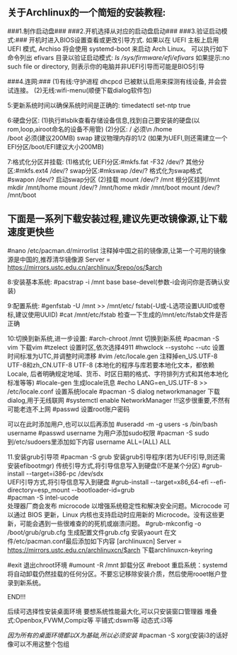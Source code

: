关于Archlinux的一个简短的安装教程:
-------------------------------------

###1.制作启动盘###
###2.开机选择从对应的启动盘启动###
###3.验证启动模式:###
开机时进入BIOS设置查看或更改引导方式.
如果以在 UEFI 主板上启用 UEFI 模式, 
Archiso 将会使用 systemd-boot 来启动 Arch Linux。
可以执行如下命令列出 efivars 目录以验证启动模式: 
	*ls /sys/firmware/efi/efivars*
如果提示:no such file or directory,
则表示你的电脑并非UEFI引导而可能是BIOS引导

###4.连网:###
(1)有线:守护进程 dhcpcd 已被默认启用来探测有线设备, 并会尝试连接。
(2)无线:wifi-menu(顺便下载dialog软件包)

5:更新系统时间以确保系统时间是正确的:
	timedatectl set-ntp true

6:硬盘分区:
(1)执行#lsblk查看存储设备信息,找到自己要安装的硬盘(以rom,loop,airoot命名的设备不用管)
(2)分区:
/	必须\n
/home	
/boot	必须(建议200MB)
swap	建议物理内存的1/2
(如果为UEFI,则还需建立一个EFI分区/boot/EFI建议大小200MB)

7:格式化分区并挂载:
(1)格式化
UEFI分区:#mkfs.fat -F32 /dev/?
其他分区:#mkfs.ext4 /dev/?
swap分区:#mkswap /dev/?	格式化为swap格式
	#swapon /dev/?	启动swap分区
(2)挂载
mount /dev/? /mnt   根分区挂到/mnt
mkdir /mnt/home
mount /dev/? /mnt/home
mkdir /mnt/boot
mount /dev/? /mnt/boot


下面是一系列下载安装过程,建议先更改镜像源,让下载速度更快些
-------------------------------------------------------
#nano /etc/pacman.d/mirrorlist
注释掉中国之前的镜像源,让第一个可用的镜像源是中国的,推荐清华镜像源
Server = https://mirrors.ustc.edu.cn/archlinux/$repo/os/$arch

8:安装基本系统:
#pacstrap -i /mnt base base-devel(参数-i会询问你是否确认安装)

9:配置系统:
#genfstab -U /mnt >> /mnt/etc/
fstab(-U或-L选项设置UUID或卷标,建议使用UUID)
#cat /mnt/etc/fstab		检查一下生成的/mnt/etc/fstab文件是否正确

10:切换到新系统,进一步设置:
#arch-chroot /mnt		切换到新系统
#pacman -S vim		下载vim
#tzelect			设置时区,依次选择4911
#hwclock --systohc --utc 	设置时间标准为UTC,并调整时间漂移
#vim /etc/locale.gen	注释掉en_US.UTF-8 UTF-8和zh_CN.UTF-8 UTF-8
(本地化的程序与库若要本地化文本，都依赖 Locale, 后者明确规定地域、货币、时区日期的格式、字符排列方式和其他本地化标准等等)
#locale-gen		生成locale讯息
#echo LANG=en_US.UTF-8 >> /etc/locale.conf	设置系统locale
#pacman -S dialog	networkmanager	下载dialog,用于无线联网
#systemctl enable NetworkManager   !!!这步很重要,不然有可能老连不上网
#passwd			设置root账户密码

可以在此时添加用户,也可以以后再添加
#useradd -m -g users -s /bin/bash username
#passwd username
为用户添加sudo权限
#pacman -S sudo 
到/etc/sudoers里添加如下内容
username ALL=(ALL) ALL

11.安装grub引导项
#pacman -S grub 		安装grub引导程序(若为UEFI引导,则还需安装efibootmgr)
传统引导方式,将引导信息写入到硬盘(!不是某个分区)
#grub-install --target=i386-pc /dev/sdx		
UEFI引导方式,将引导信息写入到硬盘
#grub-install --target=x86_64-efi --efi-directory=esp_mount --bootloader-id=grub     
#pacman -S intel-ucode	
处理器厂商会发布 microcode 以增强系统稳定性和解决安全问题。Microcode 可以通过 BIOS 更新，Linux 内核也支持启动时应用新的 Microcode。没有这些更新，可能会遇到一些很难查的的死机或崩溃问题。
#grub-mkconfig -o /boot/grub/grub.cfg	生成配置文件grub.cfg
安装yaourt
在文件/etc/pacman.conf最后添加如下内容
[archlinuxcn]
Server = https://mirrors.ustc.edu.cn/archlinuxcn/$arch
下载archlinuxcn-keyring

#exit			退出chroot环境
#umount -R /mnt		卸载分区
#reboot 		重启系统：systemd 将自动卸载仍然挂载的任何分区。不要忘记移除安装介质，然后使用rooet帐户登录到新系统。

END!!! 

后续可选择性安装桌面环境
要想系统性能最大化,可以只安装窗口管理器
堆叠式:Openbox,FVWM,Compiz等
平铺式:dswm等
动态式:i3等

*因为所有的桌面环境都以X为基础,所以必须安装*
#pacman -S xorg(安装i3的话好像可以不用这整个包组